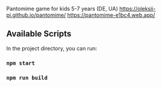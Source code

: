 Pantomime game for kids 5-7 years (DE, UA)
https://oleksii-pi.github.io/pantomime/
https://pantomime-e1bc4.web.app/

## Available Scripts

In the project directory, you can run:

### `npm start`

### `npm run build`
